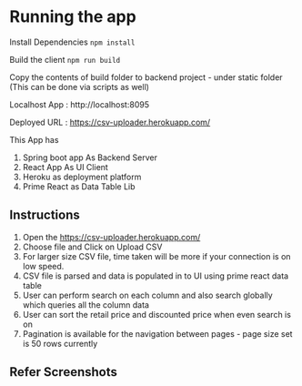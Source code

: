 # Running the app

Install Dependencies `npm install`

Build the client `npm run build`

Copy the contents of build folder to backend project - under static folder
(This can be done via scripts as well)

Localhost App : http://localhost:8095

Deployed URL : https://csv-uploader.herokuapp.com/

This App has
1. Spring boot app As Backend Server
2. React App As UI Client
3. Heroku as deployment platform
4. Prime React as Data Table Lib

## Instructions

1. Open the https://csv-uploader.herokuapp.com/
2. Choose file and Click on Upload CSV
3. For larger size CSV file, time taken will be more if your connection is on low speed.
4. CSV file is parsed and data is populated in to UI using prime react data table
5. User can perform search on each column and also search globally which queries all the column data
6. User can sort the retail price and discounted price when even search is on
7. Pagination is available for the navigation between pages - page size set is 50 rows currently

## Refer Screenshots
